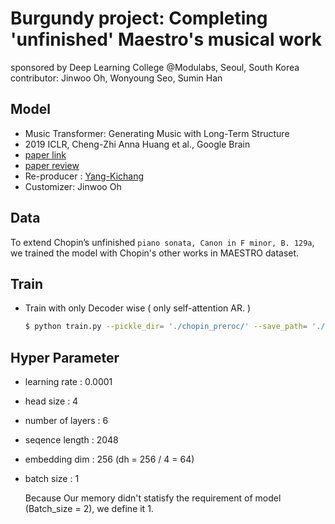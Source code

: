# Burgundy project: Completing 'unfinished' Maestro's musical work
sponsored by Deep Learning College @Modulabs, Seoul, South Korea
contributor: Jinwoo Oh, Wonyoung Seo, Sumin Han


## Model

- Music Transformer: Generating Music with Long-Term Structure
- 2019 ICLR, Cheng-Zhi Anna Huang et al., Google Brain
- [paper link](https://arxiv.org/abs/1809.04281) 
- [paper review](https://github.com/SSUHan/PaparReviews/issues/13)
- Re-producer : [Yang-Kichang](https://github.com/jason9693/MusicTransformer-tensorflow2.0/)
- Customizer: Jinwoo Oh


## Data

To extend Chopin’s unfinished `piano sonata, Canon in F minor, B. 129a`, we trained the model with Chopin's other works in MAESTRO dataset.


## Train

* Train with only Decoder wise ( only self-attention AR. )

  ```bash
  $ python train.py --pickle_dir= './chopin_preroc/' --save_path= './result/'
  ```


## Hyper Parameter

* learning rate : 0.0001
* head size : 4
* number of layers : 6
* seqence length : 2048
* embedding dim : 256 (dh = 256 / 4 = 64)
* batch size : 1

  Because Our memory didn't statisfy the requirement of model (Batch_size = 2), we define it 1.
